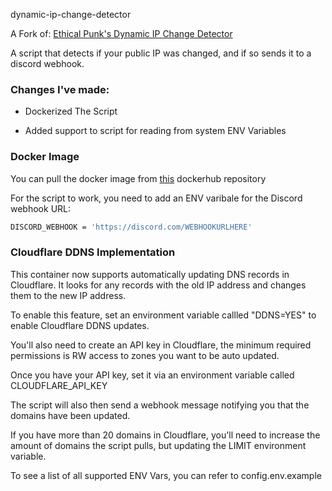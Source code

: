 dynamic-ip-change-detector

A Fork of: [Ethical Punk's Dynamic IP Change Detector](https://github.com/ethicalpunk/dynamic-ip-change-detector)

A script that detects if your public IP was changed, and if so sends it to a discord webhook.

### Changes I've made:

- Dockerized The Script
  
- Added support to script for reading from system ENV Variables
  

### Docker Image

You can pull the docker image from [this](https://hub.docker.com/r/baxtmann/ip-change-detector) dockerhub repository

For the script to work, you need to add an ENV varibale for the Discord webhook URL:

```sh
DISCORD_WEBHOOK = 'https://discord.com/WEBHOOKURLHERE'
```

### Cloudflare DDNS Implementation

This container now supports automatically updating DNS records in Cloudflare. It looks for any records with the old IP address and changes them to the new IP address.

To enable this feature, set an environment variable callled "DDNS=YES" to enable Cloudflare DDNS updates.

You'll also need to create an API key in Cloudflare, the minimum required permissions is RW access to zones you want to be auto updated.

Once you have your API key, set it via an environment variable called CLOUDFLARE_API_KEY

The script will also then send a webhook message notifying you that the domains have been updated.

If you have more than 20 domains in Cloudflare, you'll need to increase the amount of domains the script pulls, but updating the LIMIT environment variable.

To see a list of all supported ENV Vars, you can refer to config.env.example